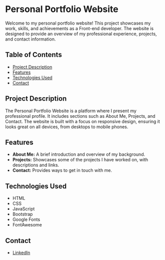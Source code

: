 # Personal Portfolio Website

Welcome to my personal portfolio website! This project showcases my work, skills, and achievements as a Front-end developer. The website is designed to provide an overview of my professional experience, projects, and contact information.

## Table of Contents

- [Project Description](#project-description)
- [Features](#features)
- [Technologies Used](#technologies-used)
- [Contact](#contact)

## Project Description

The Personal Portfolio Website is a platform where I present my professional profile. It includes sections such as About Me, Projects, and Contact. The website is built with a focus on responsive design, ensuring it looks great on all devices, from desktops to mobile phones.

## Features

- **About Me:** A brief introduction and overview of my background.
- **Projects:** Showcases some of the projects I have worked on, with descriptions and links.
- **Contact:** Provides ways to get in touch with me.

## Technologies Used

- HTML
- CSS
- JavaScript
- Bootstrap
- Google Fonts
- FontAwesome

## Contact

- [LinkedIn](https://www.linkedin.com/in/martarfnogueira/)
